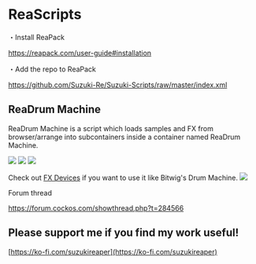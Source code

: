 # ReaScripts

・Install ReaPack

https://reapack.com/user-guide#installation

・Add the repo to ReaPack

https://github.com/Suzuki-Re/Suzuki-Scripts/raw/master/index.xml

## ReaDrum Machine
ReaDrum Machine is a script which loads samples and FX from browser/arrange into subcontainers inside a container named ReaDrum Machine. 

![](https://i.imgur.com/A3vDxxT.gif)
![](https://i.imgur.com/WHT5b6k.png)
![](https://imgur.com/6z9BPOS.gif)

Check out [FX Devices](https://github.com/BryanChi/BryanChi-FX-Devices) if you want to use it like Bitwig's Drum Machine.
![](https://imgur.com/fP72RYB.png)

Forum thread

https://forum.cockos.com/showthread.php?t=284566

## Please support me if you find my work useful!

[https://ko-fi.com/suzukireaper](https://ko-fi.com/suzukireaper)

